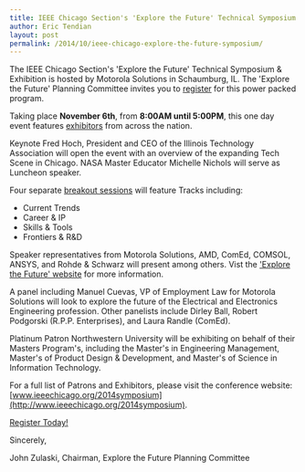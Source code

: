 ```yaml
---
title: IEEE Chicago Section's 'Explore the Future' Technical Symposium & Exhibition
author: Eric Tendian
layout: post
permalink: /2014/10/ieee-chicago-explore-the-future-symposium/
---
```


The IEEE Chicago Section's 'Explore the Future' Technical Symposium & Exhibition is hosted by Motorola Solutions in Schaumburg, IL. The 'Explore the Future' Planning Committee invites you to [register](https://meetings.vtools.ieee.org/meeting_registration/register/25829) for this power packed program.

Taking place **November 6th**, from **8:00AM until 5:00PM**, this one day event features [exhibitors](http://ieeechicago.org/2014symposium/Information-For-/Exhibitors) from across the nation.

Keynote Fred Hoch, President and CEO of the Illinois Technology Association will open the event with an overview of the expanding Tech Scene in Chicago. NASA Master Educator Michelle Nichols will serve as Luncheon speaker.

Four separate [breakout sessions](http://ieeechicago.org/Portals/72/2014sympdocs/100814FinalSchedule.pdf) will feature Tracks including:

* Current Trends
* Career & IP
* Skills & Tools
* Frontiers & R&D

Speaker representatives from Motorola Solutions, AMD, ComEd, COMSOL, ANSYS, and Rohde & Schwarz will present among others. Vist the ['Explore the Future' website](http://ieeechicago.org/2014symposium/) for more information.

A panel including Manuel Cuevas, VP of Employment Law for Motorola Solutions will look to explore the future of the Electrical and Electronics Engineering profession. Other panelists include Dirley Ball, Robert Podgorski (R.P.P. Enterprises), and Laura Randle (ComEd).

Platinum Patron Northwestern University will be exhibiting on behalf of their Masters Program's, including the Master's in Engineering Management, Master's of Product Design & Development, and Master's of Science in Information Technology.

For a full list of Patrons and Exhibitors, please visit the conference website: [www.ieeechicago.org/2014symposium](http://www.ieeechicago.org/2014symposium).

[Register Today!](https://meetings.vtools.ieee.org/meeting_registration/register/25829)

Sincerely,

John Zulaski, Chairman, Explore the Future Planning Committee
